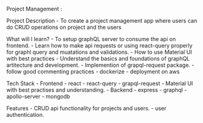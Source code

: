 Project Management :

Project Description
    - To create a project management app where users can do CRUD operations on project and the users

What will I learn?
    - To setup graphQL server to consume the api on frontend.
    - Learn how to make api requests or using react-query properly for graphl query and muatations and validations.
    - How to use Material UI with best practices
    - Understand the basics and foundations of graphQL artitecture and development.
    - Implemention of grapql-request package.
    - follow good commenting practices
    - dockerize
    - deployment on aws


Tech Stack
    - Frontend
        - react
        - react-query
        - grapql-request
        - Material UI with best practises and understanding.
    - Backend
        - express 
        - graphql
        - apollo-server
        - mongodb
	

Features
    - CRUD api functionality for projects and users.
    - user authentication.
